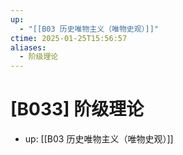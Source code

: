 ```yaml
---
up:
  - "[[B03 历史唯物主义（唯物史观）]]"
ctime: 2025-01-25T15:56:57
aliases:
  - 阶级理论
---
```


# [B033] 阶级理论

- up: [[B03 历史唯物主义（唯物史观）]]
